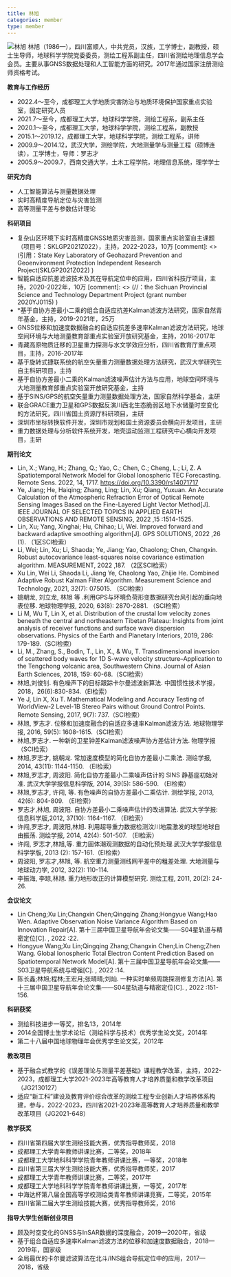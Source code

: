 ```yaml
---
title: 林旭
categories: member
type: member
---
```



![林旭](/cdutgnss/source/images/IMG_4419.JPG)
林旭（1986—），四川富顺人，中共党员，汉族，工学博士，副教授，硕士生导师，地球科学学院党委委员，测绘工程系副主任，四川省测绘地理信息学会会员。主要从事GNSS数据处理和人工智能方面的研究。2017年通过国家注册测绘师资格考试。

**教育与工作经历**
* 2022.4～至今，成都理工大学地质灾害防治与地质环境保护国家重点实验室，固定研究人员
* 2021.7～至今，成都理工大学，地球科学学院，测绘工程系，副系主任
* 2020.1～至今，成都理工大学，地球科学学院，测绘工程系，副教授
* 2015.1～2019.12，成都理工大学，地球科学学院，测绘工程系，讲师
* 2009.9～2014.12，武汉大学，测绘学院，大地测量学与测量工程（硕博连读），工学博士，导师：罗志才
* 2005.9～2009.7，西南交通大学，土木工程学院，地理信息系统，理学学士

**研究方向**
* 人工智能算法与测量数据处理
* 实时高精度导航定位与灾害监测
* 高等测量平差与参数估计理论

**科研项目**
* 复杂山区环境下实时高精度GNSS地质灾害监测，国家重点实验室自主课题（项目号：SKLGP2021Z022），主持，2022-2023，10万 [comment]: <> (引用：State Key Laboratory of Geohazard Prevention and Geoenvironment Protection Independent Research Project(SKLGP2021Z022) )
* 智能自适应抗差滤波技术及其在导航定位中的应用，四川省科技厅项目，主持，2020-2022年，10万 [comment]: <> (//：the Sichuan Provincial Science and Technology Department Project (grant number 2020YJ0115) )
* *基于自协方差最小二乘的组合自适应抗差Kalman滤波方法研究，国家自然青年基金，主持，2019-2021年，25万
* GNSS位移和加速度数据融合的自适应抗差多速率Kalman滤波方法研究，地球空间环境与大地测量教育部重点实验室开放研究基金，主持，2016-2017年
* 青藏高原物质迁移的卫星重力探测与水文学效应分析，四川省教育厅重点项目，主持，2016-2017年
* 基于旋转式捷联系统的航空矢量重力测量数据处理方法研究，武汉大学研究生自主科研项目，主持
* 基于自协方差最小二乘的Kalman滤波噪声估计方法与应用，地球空间环境与大地测量教育部重点实验室开放研究基金，主持
* 基于SINS/GPS的航空矢量重力测量数据处理方法，国家自然科学基金，主研
* 联合GRACE重力卫星和GPS数据反演川西北生态脆弱区地下水储量时空变化的方法研究，四川省国土资源厅科研项目，主研
* 深圳市坐标转换软件开发，深圳市规划和国土资源委员会横向开发项目，主研
* 重力数据处理与分析软件系统开发，地壳运动监测工程研究中心横向开发项目，主研

**期刊论文**
* Lin, X.; Wang, H.; Zhang, Q.; Yao, C.; Chen, C.; Cheng, L.; Li, Z. A Spatiotemporal Network Model for Global Ionospheric TEC Forecasting. Remote Sens. 2022, 14, 1717. https://doi.org/10.3390/rs14071717
* Ye, Jiang; He, Haiqing; Zhang, Ling; Lin, Xu; Qiang, Yuxuan. An Accurate Calculation of the Atmospheric Refraction Error of Optical Remote Sensing Images Based on the Fine-Layered Light Vector Method[J]. IEEE JOURNAL OF SELECTED TOPICS IN APPLIED EARTH OBSERVATIONS AND REMOTE SENSING, 2022 ,15 :1514-1525.
* Lin, Xu; Yang, Xinghai; Hu, Chihao; Li, Wei. Improved forward and backward adaptive smoothing algorithm[J]. GPS SOLUTIONS, 2022 ,26 (1). （1区SCI检索）
* Li, Wei; Lin, Xu; Li, Shaoda; Ye, Jiang; Yao, Chaolong; Chen, Changxin. Robust autocovariance least-squares noise covariance estimation algorithm. MEASUREMENT, 2022 ,187. （2区SCI检索）
* Xu Lin, Wei Li, Shaoda Li, Jiang Ye, Chaolong Yao, Zhijie He. Combined Adaptive Robust Kalman Filter Algorithm. Measurement Science and Technology, 2021, 32(7): 075015. （SCI检索）
* 姚朝龙, 刘立龙, 林旭 等 .利用GPS与环境负荷形变数据研究台风引起的垂向地表位移. 地球物理学报, 2020, 63(8): 2870-2881. （SCI检索）
* Li M, Wu T, Lin X, et al. Distribution of the crustal low velocity zones beneath the central and northeastern Tibetan Plateau: Insights from joint analysis of receiver functions and surface wave dispersion observations. Physics of the Earth and Planetary Interiors, 2019, 286: 179-189.（SCI检索）
* Li, M., Zhang, S., Bodin, T., Lin, X., & Wu, T. Transdimensional inversion of scattered body waves for 1D S-wave velocity structure–Application to the Tengchong volcanic area, Southwestern China. Journal of Asian Earth Sciences, 2018, 159: 60-68.（SCI检索）
* 林旭,刘俊钊. 有色噪声下的目标跟踪卡尔曼滤波新算法. 中国惯性技术学报，2018，26(6):830-834.（EI检索）
* Ye J, Lin X, Xu T. Mathematical Modeling and Accuracy Testing of WorldView-2 Level-1B Stereo Pairs without Ground Control Points. Remote Sensing, 2017, 9(7): 737.（SCI检索）
* 林旭, 罗志才. 位移和加速度融合的自适应多速率Kalman滤波方法. 地球物理学报, 2016, 59(5): 1608-1615.（SCI检索）
* 林旭,罗志才. 一种新的卫星钟差Kalman滤波噪声协方差估计方法. 物理学报（SCI检索）
* 林旭,罗志才, 姚朝龙. 常加速度模型的简化自协方差最小二乘法. 测绘学报, 2014, 43(11): 1144-1150. （EI检索）
* 林旭,罗志才, 周波阳. 简化自协方差最小二乘噪声估计的 SINS 静基座初始对准. 武汉大学学报信息科学版, 2014, 39(5): 586-590. （EI检索）
* 林旭,罗志才, 许闯, 等. 有色噪声的自协方差最小二乘估计. 测绘学报, 2013, 42(6): 804-809. （EI检索）
* 罗志才,林旭, 周波阳. 自协方差最小二乘噪声估计的改进算法. 武汉大学学报: 信息科学版,2012, 37(10): 1164-1167. （EI检索）
* 许闯,罗志才, 周波阳,林旭. 利用超导重力数据检测汶川地震激发的球型地球自由振荡. 测绘学报, 2014, 42(4): 501-507. （EI检索）
* 许闯, 罗志才,林旭,等. 重力固体潮观测数据的自动化预处理.武汉大学学报信息科学学版, 2013 (2): 157-161.（EI检索）
* 周波阳, 罗志才,林旭, 等. 航空重力测量测线网平差中的粗差处理. 大地测量与地球动力学, 2012, 32(2): 110-114.
* 李振海, 李琼,林旭. 重力地形改正的计算模型研究. 测绘工程, 2011, 20(2): 24-26.


**会议论文**
* Lin Cheng;Xu Lin;Changxin Chen;Qingqing Zhang;Hongyue Wang;Hao Wen. Adaptive Observation Noise Variance Algorithm Based on Innovation Repair[A]. 第十三届中国卫星导航年会论文集——S04星轨道与精密定位[C]. , 2022 :22.
* Hongyue Wang;Xu Lin;Qingqing Zhang;Changxin Chen;Lin Cheng;Zhen Wang. Global Ionospheric Total Electron Content Prediction Based on Spatiotemporal Network Model[A]. 第十三届中国卫星导航年会论文集——S03卫星导航系统与增强[C]. , 2022 :14.
* 陈长鑫;林旭;程林;王宏月;张晴晴;刘灿. 一种实时单频周跳探测修复方法[A]. 第十三届中国卫星导航年会论文集——S04星轨道与精密定位[C]. , 2022 :151-156.

**科研获奖**
* 测绘科技进步一等奖，排名13，2014年
* 2014全国博士生学术论坛（测绘科学与技术）优秀学生论文奖，2014年
* 第二十八届中国地球物理年会优秀学生论文奖，2012年


**教改项目**

* 基于融合式教学的《误差理论与测量平差基础》课程教学改革，主持，2022-2023，成都理工大学2021-2023年高等教育人才培养质量和教学改革项目（JG2130127）
* 适应“新工科”建设及教育评价综合改革的测绘工程专业创新人才培养体系构建，参与，2022-2023，四川省2021-2023年高等教育人才培养质量和教学改革项目（JG2021-648）

**教学获奖**
* 四川省第四届大学生测绘技能大赛，优秀指导教师奖，2018
* 成都理工大学青年教师讲课比赛，二等奖，2018年
* 成都理工大学地科科学学院青年教师讲课比赛，一等奖，2018年
* 四川省第三届大学生测绘技能大赛，优秀指导教师奖，2017
* 成都理工大学青年教师讲课比赛，二等奖，2017年
* 成都理工大学地科科学学院青年教师讲课比赛，一等奖，2017年
* 中海达杯第八届全国高等学校测绘类青年教师讲课竞赛，二等奖，2015年
* 四川省第二届大学生测绘技能大赛，优秀指导教师奖，2016

**指导大学生创新创业项目**
* 顾及时空变化的GNSS与InSAR数据的深度融合，2019—2020年，省级
* 基于组合自适应多速率Kalman滤波方法的位移和加速度数据融合，2018—2019年，国家级
* 全局最优的卡尔曼滤波算法在北斗/INS组合导航定位中的应用，2017—2018，省级

